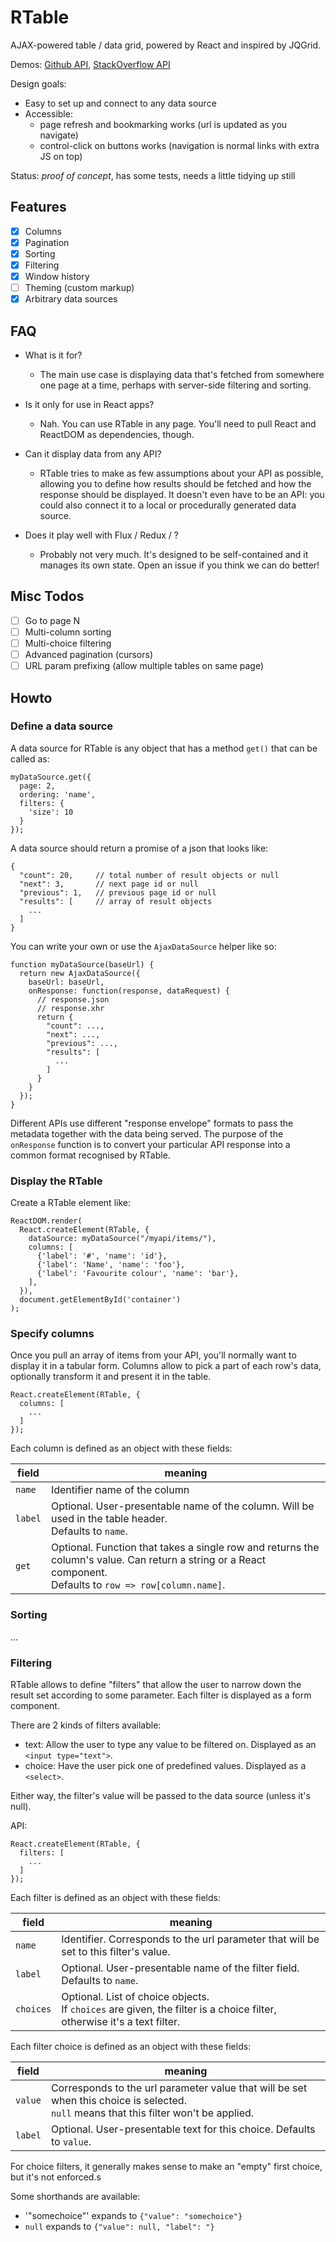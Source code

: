 # RTable

AJAX-powered table / data grid, powered by React and inspired by JQGrid.

Demos: [Github API][github], [StackOverflow API][stack]

[github]: https://cdn.rawgit.com/Kos/rtable/1b285b7b/demo.html
[stack]:  https://cdn.rawgit.com/Kos/rtable/1b285b7b/demo2.html

Design goals:

- Easy to set up and connect to any data source
- Accessible:
    - page refresh and bookmarking works (url is updated as you navigate)
    - control-click on buttons works (navigation is normal links with extra JS on top)

Status: *proof of concept*, has some tests, needs a little tidying up still

## Features

- [x] Columns
- [x] Pagination
- [x] Sorting
- [x] Filtering
- [x] Window history
- [ ] Theming (custom markup)
- [x] Arbitrary data sources

## FAQ

- What is it for?

    - The main use case is displaying data that's fetched from somewhere one page
      at a time, perhaps with server-side filtering and sorting.

- Is it only for use in React apps?

    - Nah. You can use RTable in any page. You'll need to pull React and
      ReactDOM as dependencies, though.

- Can it display data from any API?

    - RTable tries to make as few assumptions about your API as possible,
      allowing you to define how results should be fetched and how the response
      should be displayed. It doesn't even have to be an API: you could also
      connect it to a local or procedurally generated data source.

- Does it play well with Flux / Redux / <yet another hot architecture>?

    - Probably not very much. It's designed to be self-contained and it manages
      its own state. Open an issue if you think we can do better!


## Misc Todos

- [ ] Go to page N
- [ ] Multi-column sorting
- [ ] Multi-choice filtering
- [ ] Advanced pagination (cursors)
- [ ] URL param prefixing (allow multiple tables on same page)

## Howto

### Define a data source

A data source for RTable is any object that has a method `get()` that can be
called as:

    myDataSource.get({
      page: 2,
      ordering: 'name',
      filters: {
        'size': 10
      }
    });

A data source should return a promise of a json that looks like:

    {
      "count": 20,     // total number of result objects or null
      "next": 3,       // next page id or null
      "previous": 1,   // previous page id or null
      "results": [     // array of result objects
        ...
      ]
    }

You can write your own or use the `AjaxDataSource` helper like so:

    function myDataSource(baseUrl) {
      return new AjaxDataSource({
        baseUrl: baseUrl,
        onResponse: function(response, dataRequest) {
          // response.json
          // response.xhr
          return {
            "count": ...,
            "next": ...,
            "previous": ...,
            "results": [
              ...
            ]
          }
        }
      });
    }

Different APIs use different "response envelope" formats to pass the metadata
together with the data being served. The purpose of the `onResponse` function is
to convert your particular API response into a common format recognised by
RTable.

### Display the RTable

Create a RTable element like:

    ReactDOM.render(
      React.createElement(RTable, {
        dataSource: myDataSource("/myapi/items/"),
        columns: [
          {'label': '#', 'name': 'id'},
          {'label': 'Name', 'name': 'foo'},
          {'label': 'Favourite colour', 'name': 'bar'},
        ],
      }),
      document.getElementById('container')
    );

### Specify columns

Once you pull an array of items from your API, you'll normally want to display
it in a tabular form. Columns allow to pick a part of each row's data,
optionally transform it and present it in the table.

    React.createElement(RTable, {
      columns: [
        ...
      ]
    });

Each column is defined as an object with these fields:

|  field  |                                                                             meaning                                                                              |
| ------- | ---------------------------------------------------------------------------------------------------------------------------------------------------------------- |
| `name`  | Identifier name of the column                                                                                                                                    |
| `label` | Optional. User-presentable name of the column. Will be used in the table header.<br>Defaults to `name`.                                                          |
| `get`   | Optional. Function that takes a single row and returns the column's value. Can return a string or a React component. <br> Defaults to `row => row[column.name]`. |


### Sorting

...

### Filtering

RTable allows to define "filters" that allow the user to narrow down the result
set according to some parameter. Each filter is displayed as a form component.

There are 2 kinds of filters available:

- text: Allow the user to type any value to be filtered on. Displayed as an
  `<input type="text">`.
- choice: Have the user pick one of predefined values. Displayed as a `<select>`.

Either way, the filter's value will be passed to the data source (unless it's null).

API:

    React.createElement(RTable, {
      filters: [
        ...
      ]
    });

Each filter is defined as an object with these fields:

|   field   |                                                           meaning                                                           |
| --------- | --------------------------------------------------------------------------------------------------------------------------- |
| `name`    | Identifier. Corresponds to the url parameter that will be set to this filter's value.                                       |
| `label`   | Optional. User-presentable name of the filter field. Defaults to `name`.                                                    |
| `choices` | Optional. List of choice objects. <br> If `choices` are given, the filter is a choice filter, otherwise it's a text filter. |

Each filter choice is defined as an object with these fields:

|  field  |                                                                 meaning                                                                  |
| ------- | ---------------------------------------------------------------------------------------------------------------------------------------- |
| `value` | Corresponds to the url parameter value that will be set when this choice is selected.<br>`null` means that this filter won't be applied. |
| `label` | Optional. User-presentable text for this choice. Defaults to `value`.                                                                    |

For choice filters, it generally makes sense to make an "empty" first choice,
but it's not enforced.s

Some shorthands are available:

- '"somechoice"' expands to `{"value": "somechoice"}`
- `null` expands to `{"value": null, "label": "}`
